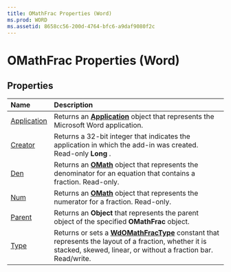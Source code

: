 ```yaml
---
title: OMathFrac Properties (Word)
ms.prod: WORD
ms.assetid: 8658cc56-200d-4764-bfc6-a9daf9080f2c
---
```



# OMathFrac Properties (Word)

## Properties



|**Name**|**Description**|
|:-----|:-----|
|[Application](omathfrac-application-property-word.md)|Returns an  **[Application](application-object-word.md)** object that represents the Microsoft Word application.|
|[Creator](omathfrac-creator-property-word.md)|Returns a 32-bit integer that indicates the application in which the add-in was created. Read-only  **Long** .|
|[Den](omathfrac-den-property-word.md)|Returns an  **[OMath](omath-object-word.md)** object that represents the denominator for an equation that contains a fraction. Read-only.|
|[Num](omathfrac-num-property-word.md)|Returns an  **[OMath](omath-object-word.md)** object that represents the numerator for a fraction. Read-only.|
|[Parent](omathfrac-parent-property-word.md)|Returns an  **Object** that represents the parent object of the specified **OMathFrac** object.|
|[Type](omathfrac-type-property-word.md)|Returns or sets a  **[WdOMathFracType](wdomathfractype-enumeration-word.md)** constant that represents the layout of a fraction, whether it is stacked, skewed, linear, or without a fraction bar. Read/write.|

